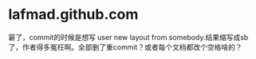 lafmad.github.com
=================
窘了，commit的时候是想写 user new layout from somebody.结果缩写成sb了，作者得多冤枉啊。全部删了重commit？或者每个文档都改个空格啥的？
